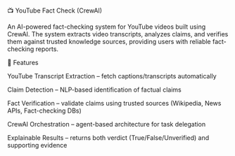 📺 YouTube Fact Check (CrewAI)

An AI-powered fact-checking system for YouTube videos built using CrewAI.
The system extracts video transcripts, analyzes claims, and verifies them against trusted knowledge sources, providing users with reliable fact-checking reports.

🚀 Features

YouTube Transcript Extraction – fetch captions/transcripts automatically

Claim Detection – NLP-based identification of factual claims

Fact Verification – validate claims using trusted sources (Wikipedia, News APIs, Fact-checking DBs)

CrewAI Orchestration – agent-based architecture for task delegation

Explainable Results – returns both verdict (True/False/Unverified) and supporting evidence

